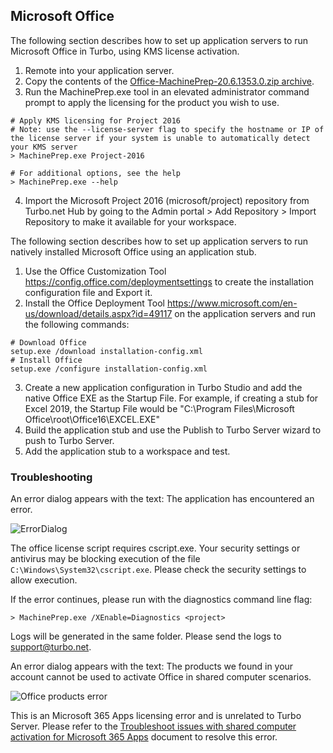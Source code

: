 ## Microsoft Office

The following section describes how to set up application servers to run Microsoft Office in Turbo, using KMS license activation.

1. Remote into your application server.
2. Copy the contents of the [Office-MachinePrep-20.6.1353.0.zip archive](https://turbohq-my.sharepoint.com/:u:/g/personal/oleg_turbo_net/EddWLpxRoXFKrS1_-4_M9NkB3qya_W-svU1WpUNPaGoK5Q?e=4ClnpD).
3. Run the MachinePrep.exe tool in an elevated administrator command prompt to apply the licensing for the product you wish to use.

```
# Apply KMS licensing for Project 2016
# Note: use the --license-server flag to specify the hostname or IP of the license server if your system is unable to automatically detect your KMS server
> MachinePrep.exe Project-2016

# For additional options, see the help
> MachinePrep.exe --help
```

4. Import the Microsoft Project 2016 (microsoft/project) repository from Turbo.net Hub by going to the Admin portal > Add Repository > Import Repository to make it available for your workspace.

The following section describes how to set up application servers to run natively installed Microsoft Office using an application stub.

1. Use the Office Customization Tool https://config.office.com/deploymentsettings to create the installation configuration file and Export it.
2. Install the Office Deployment Tool https://www.microsoft.com/en-us/download/details.aspx?id=49117 on the application servers and run the following commands:

```
# Download Office
setup.exe /download installation-config.xml
# Install Office
setup.exe /configure installation-config.xml
```

3. Create a new application configuration in Turbo Studio and add the native Office EXE as the Startup File. For example, if creating a stub for Excel 2019, the Startup File would be "C:\Program Files\Microsoft Office\root\Office16\EXCEL.EXE"
4. Build the application stub and use the Publish to Turbo Server wizard to push to Turbo Server.
5. Add the application stub to a workspace and test.

### Troubleshooting

An error dialog appears with the text: The application has encountered an error.

![ErrorDialog](https://hub.turbo.net/images/docs/thumbnail_image001.png)

The office license script requires cscript.exe. Your security settings or antivirus may be blocking execution of the file `C:\Windows\System32\cscript.exe`. Please check the security settings to allow execution.

If the error continues, please run with the diagnostics command line flag:

```
> MachinePrep.exe /XEnable=Diagnostics <project>
```

Logs will be generated in the same folder. Please send the logs to support@turbo.net.

An error dialog appears with the text: The products we found in your account cannot be used to activate Office in shared computer scenarios.

![Office products error](https://hub.turbo.net/images/docs/officeerror.PNG)

This is an Microsoft 365 Apps licensing error and is unrelated to Turbo Server. Please refer to the [Troubleshoot issues with shared computer activation for Microsoft 365 Apps](https://docs.microsoft.com/en-us/deployoffice/troubleshoot-shared-computer-activation) document to resolve this error.
